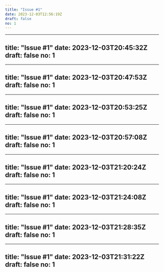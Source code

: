 ```yaml
---
title: "Issue #1"
date: 2023-12-03T12:56:19Z
draft: false
no: 1
---
```

---
title: "Issue #1"
date: 2023-12-03T20:45:32Z
draft: false
no: 1
---
---
title: "Issue #1"
date: 2023-12-03T20:47:53Z
draft: false
no: 1
---
---
title: "Issue #1"
date: 2023-12-03T20:53:25Z
draft: false
no: 1
---
---
title: "Issue #1"
date: 2023-12-03T20:57:08Z
draft: false
no: 1
---
---
title: "Issue #1"
date: 2023-12-03T21:20:24Z
draft: false
no: 1
---
---
title: "Issue #1"
date: 2023-12-03T21:24:08Z
draft: false
no: 1
---
---
title: "Issue #1"
date: 2023-12-03T21:28:35Z
draft: false
no: 1
---
---
title: "Issue #1"
date: 2023-12-03T21:31:22Z
draft: false
no: 1
---
